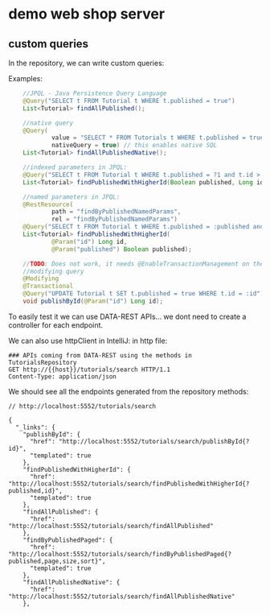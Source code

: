 # demo web shop server

## custom queries

In the repository, we can write custom queries:

Examples:

```java
	//JPQL - Java Persistence Query Language
	@Query("SELECT t FROM Tutorial t WHERE t.published = true")
	List<Tutorial> findAllPublished();

	//native query
	@Query(
			value = "SELECT * FROM Tutorials t WHERE t.published = true ",
			nativeQuery = true) // this enables native SQL
	List<Tutorial> findAllPublishedNative();

	//indexed parameters in JPQL:
	@Query("SELECT t FROM Tutorial t WHERE t.published = ?1 and t.id > ?2")
	List<Tutorial> findPublishedWithHigherId(Boolean published, Long id);

	//named parameters in JPQL:
	@RestResource(
			path = "findByPublishedNamedParams",
			rel = "findByPublishedNamedParams")
	@Query("SELECT t FROM Tutorial t WHERE t.published = :published and t.id > :id ")
	List<Tutorial> findPublishedWithHigherId(
			@Param("id") Long id,
			@Param("published") Boolean published);

	//TODO: Does not work, it needs @EnableTransactionManagement on the datasource
	//modifying query
	@Modifying
	@Transactional
	@Query("UPDATE Tutorial t SET t.published = true WHERE t.id = :id")
	void publishById(@Param("id") Long id);
```

To easily test it we can use DATA-REST APIs... we dont need to create a controller for each endpoint.

We can also use httpClient in IntelliJ: in http file:
```http request
### APIs coming from DATA-REST using the methods in TutorialsRepository
GET http://{{host}}/tutorials/search HTTP/1.1
Content-Type: application/json
```

We should see all the endpoints generated from the repository methods:

```
// http://localhost:5552/tutorials/search

{
  "_links": {
    "publishById": {
      "href": "http://localhost:5552/tutorials/search/publishById{?id}",
      "templated": true
    },
    "findPublishedWithHigherId": {
      "href": "http://localhost:5552/tutorials/search/findPublishedWithHigherId{?published,id}",
      "templated": true
    },
    "findAllPublished": {
      "href": "http://localhost:5552/tutorials/search/findAllPublished"
    },
    "findByPublishedPaged": {
      "href": "http://localhost:5552/tutorials/search/findByPublishedPaged{?published,page,size,sort}",
      "templated": true
    },
    "findAllPublishedNative": {
      "href": "http://localhost:5552/tutorials/search/findAllPublishedNative"
    },
```

